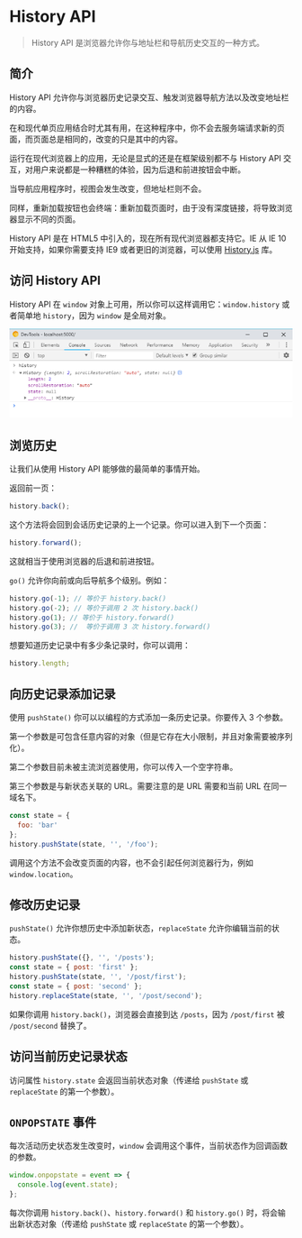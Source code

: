 # History API

> History API 是浏览器允许你与地址栏和导航历史交互的一种方式。

## 简介

History API 允许你与浏览器历史记录交互、触发浏览器导航方法以及改变地址栏的内容。

在和现代单页应用结合时尤其有用，在这种程序中，你不会去服务端请求新的页面，而页面总是相同的，改变的只是其中的内容。

运行在现代浏览器上的应用，无论是显式的还是在框架级别都不与 History API 交互，对用户来说都是一种糟糕的体验，因为后退和前进按钮会中断。

当导航应用程序时，视图会发生改变，但地址栏则不会。

同样，重新加载按钮也会终端：重新加载页面时，由于没有深度链接，将导致浏览器显示不同的页面。

History API 是在 HTML5 中引入的，现在所有现代浏览器都支持它。IE 从 IE 10 开始支持，如果你需要支持 IE9 或者更旧的浏览器，可以使用 [History.js](https://github.com/browserstate/history.js/) 库。

## 访问 History API

History API 在 `window` 对象上可用，所以你可以这样调用它：`window.history` 或者简单地 `history`，因为 `window` 是全局对象。

![history](https://raw.githubusercontent.com/coderfe/100-days-of-translate/master/history-api/1.png)

## 浏览历史

让我们从使用 History API 能够做的最简单的事情开始。

返回前一页：

```javascript
history.back();
```

这个方法将会回到会话历史记录的上一个记录。你可以进入到下一个页面：

```javascript
history.forward();
```

这就相当于使用浏览器的后退和前进按钮。

`go()` 允许你向前或向后导航多个级别。例如：

```javascript
history.go(-1); // 等价于 history.back()
history.go(-2); // 等价于调用 2 次 history.back()
history.go(1); // 等价于 history.forward()
history.go(3); //  等价于调用 3 次 history.forward()
```

想要知道历史记录中有多少条记录时，你可以调用：

```javascript
history.length;
```

## 向历史记录添加记录

使用 `pushState()` 你可以以编程的方式添加一条历史记录。你要传入 3 个参数。

第一个参数是可包含任意内容的对象（但是它存在大小限制，并且对象需要被序列化）。

第二个参数目前未被主流浏览器使用，你可以传入一个空字符串。

第三个参数是与新状态关联的 URL。需要注意的是 URL 需要和当前 URL 在同一域名下。

```javascript
const state = {
  foo: 'bar'
};
history.pushState(state, '', '/foo');
```

调用这个方法不会改变页面的内容，也不会引起任何浏览器行为，例如 `window.location`。

## 修改历史记录

`pushState()` 允许你想历史中添加新状态，`replaceState` 允许你编辑当前的状态。

```javascript
history.pushState({}, '', '/posts');
const state = { post: 'first' };
history.pushState(state, '', '/post/first');
const state = { post: 'second' };
history.replaceState(state, '', '/post/second');
```

如果你调用 `history.back()`，浏览器会直接到达 `/posts`，因为 `/post/first` 被 `/post/second` 替换了。

## 访问当前历史记录状态

访问属性 `history.state` 会返回当前状态对象（传递给 `pushState` 或 `replaceState` 的第一个参数）。

## `ONPOPSTATE` 事件

每次活动历史状态发生改变时，`window` 会调用这个事件，当前状态作为回调函数的参数。

```javascript
window.onpopstate = event => {
  console.log(event.state);
};
```

每次你调用 `history.back()`、`history.forward()` 和 `history.go()` 时，将会输出新状态对象（传递给 `pushState` 或 `replaceState` 的第一个参数）。
